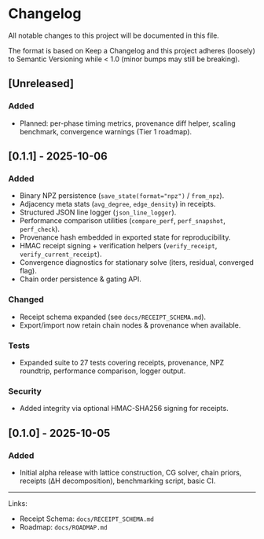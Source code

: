 # Changelog

All notable changes to this project will be documented in this file.

The format is based on Keep a Changelog and this project adheres (loosely) to Semantic Versioning while < 1.0 (minor bumps may still be breaking).

## [Unreleased]
### Added
- Planned: per-phase timing metrics, provenance diff helper, scaling benchmark, convergence warnings (Tier 1 roadmap).

## [0.1.1] - 2025-10-06
### Added
- Binary NPZ persistence (`save_state(format="npz")` / `from_npz`).
- Adjacency meta stats (`avg_degree`, `edge_density`) in receipts.
- Structured JSON line logger (`json_line_logger`).
- Performance comparison utilities (`compare_perf`, `perf_snapshot`, `perf_check`).
- Provenance hash embedded in exported state for reproducibility.
- HMAC receipt signing + verification helpers (`verify_receipt`, `verify_current_receipt`).
- Convergence diagnostics for stationary solve (iters, residual, converged flag).
- Chain order persistence & gating API.

### Changed
- Receipt schema expanded (see `docs/RECEIPT_SCHEMA.md`).
- Export/import now retain chain nodes & provenance when available.

### Tests
- Expanded suite to 27 tests covering receipts, provenance, NPZ roundtrip, performance comparison, logger output.

### Security
- Added integrity via optional HMAC-SHA256 signing for receipts.

## [0.1.0] - 2025-10-05
### Added
- Initial alpha release with lattice construction, CG solver, chain priors, receipts (ΔH decomposition), benchmarking script, basic CI.

---

Links:
- Receipt Schema: `docs/RECEIPT_SCHEMA.md`
- Roadmap: `docs/ROADMAP.md`

